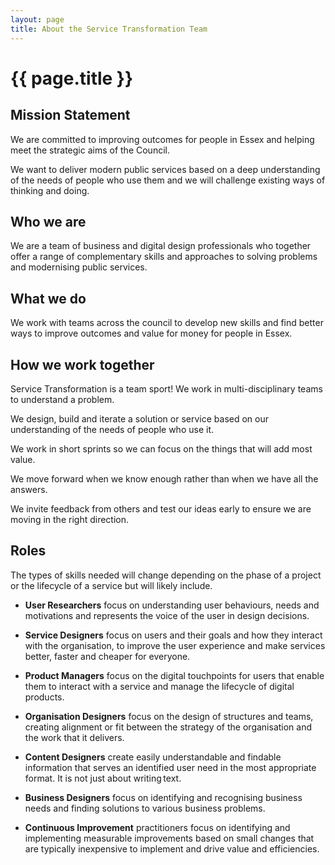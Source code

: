 ```yaml
---
layout: page
title: About the Service Transformation Team
---
```


# {{ page.title }}

## Mission Statement

We are committed to improving outcomes for people in Essex and helping meet the strategic aims of the Council. 

We want to deliver modern public services based on a deep understanding of the needs of people who use them and we will challenge existing ways of thinking and doing. 

## Who we are

We are a team of business and digital design professionals who together offer a range of complementary skills and approaches to solving problems and modernising public services. 

## What we do

We work with teams across the council to develop new skills and find better ways to improve outcomes and value for money for people in Essex.  

## How we work together

Service Transformation is a team sport!  We work in multi-disciplinary teams to understand a problem.  

We design, build and iterate a solution or service based on our understanding of the needs of people who use it. 

We work in short sprints so we can focus on the things that will add most value. 

We move forward when we know enough rather than when we have all the answers. 

We invite feedback from others and test our ideas early to ensure we are moving in the right direction. 

## Roles

The types of skills needed will change depending on the phase of a project or the lifecycle of a service but will likely include.  

- **User Researchers** focus on understanding user behaviours, needs and motivations and represents the voice of the user in design decisions. 

- **Service Designers** focus on users and their goals and how they interact with the organisation, to improve the user experience and make services better, faster and cheaper for everyone. 

- **Product Managers** focus on the digital touchpoints for users that enable them to interact with a service and manage the lifecycle of digital products. 

- **Organisation Designers** focus on the design of structures and teams, creating alignment or fit between the strategy of the organisation and the work that it delivers.  

- **Content Designers** create easily understandable and findable information that serves an identified user need in the most appropriate format.  It is not just about writing text​. 

- **Business Designers** focus on identifying and recognising business needs and finding solutions to various business problems.  

- **Continuous Improvement** practitioners focus on identifying and implementing measurable improvements based on small changes that are typically inexpensive to implement and drive value and efficiencies.  

